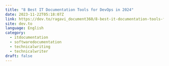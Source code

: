 ```yaml
---
title: "8 Best IT Documentation Tools for DevOps in 2024"
date: 2023-11-22T05:18:07Z
link: https://dev.to/ragavi_document360/8-best-it-documentation-tools-for-devops-in-2024-4fen?utm_medium=RSS&utm_source=news.12bit.vn
site: dev.to
language: English
category:
  - itdocumentation
  - softwaredocumentation
  - technicalwriting
  - technicalwriter
draft: false
---
```

